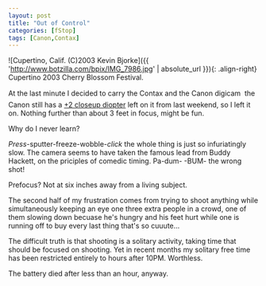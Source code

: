 ```yaml
---
layout: post
title: "Out of Control"
categories: [fStop]
tags: [Canon,Contax]
---
```



![Cupertino, Calif. (C)2003 Kevin Bjorke]({{ 'http://www.botzilla.com/bpix/IMG_7986.jpg' | absolute_url }}){: .align-right}
Cupertino 2003 Cherry Blossom Festival.

At the last minute I decided to carry the Contax and the Canon digicam &#151; the Canon still has a <a href="/photo/G1diopter.html">+2 closeup diopter</a> left on it from last weekend, so I left it on. Nothing further than about 3 feet in focus, might be fun.

Why do I never learn?

<i>Press</i>-sputter-freeze-wobble-<i>click</i> the whole thing is just so infuriatingly slow. The camera seems to have taken the famous lead from Buddy Hackett, on the priciples of comedic timing. Pa-dum- -BUM- the wrong shot!

Prefocus? Not at six inches away from a living subject.

The second half of my frustration comes from trying to shoot anything while simultaneously keeping an eye one three extra people in a crowd, one of them slowing down becuase he's hungry and his feet hurt while one is running off to buy every last thing that's so cuuute... 

The difficult truth is that shooting is a solitary activity, taking time that should be focused on shooting. Yet in recent months my solitary free time has been restricted entirely to hours after 10PM. Worthless.

The battery died after less than an hour, anyway.
